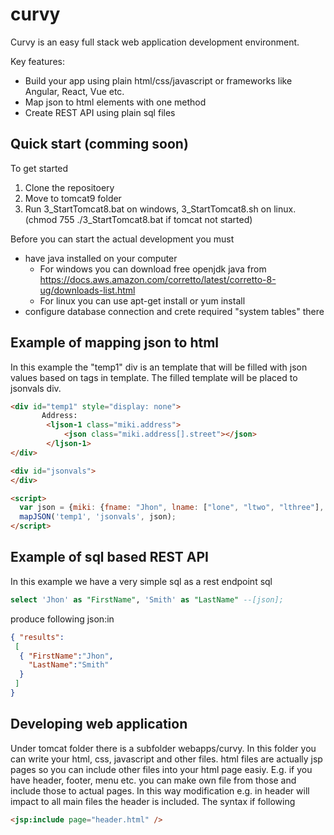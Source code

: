 # curvy
Curvy is an easy full stack web application development environment. 
  
Key features:
  
* Build your app using plain html/css/javascript or frameworks like Angular, React, Vue etc.
* Map json to html elements with one method
* Create REST API using plain sql files
    
## Quick start (comming soon)
To get started
1. Clone the repositoery
2. Move to tomcat9 folder
3. Run 3_StartTomcat8.bat on windows, 3_StartTomcat8.sh on linux. (chmod 755 ./3_StartTomcat8.bat if tomcat not started)

Before you can start the actual development you must
* have java installed on your computer
  * For windows you can download free openjdk java from https://docs.aws.amazon.com/corretto/latest/corretto-8-ug/downloads-list.html
  * For linux you can use apt-get install <openjdk java version you want> or yum install <openjdk version you want>
* configure database connection and crete required "system tables" there
  
  
## Example of mapping json to html
In this example the "temp1" div is an template that will be filled with json values based on tags in template. The filled template will be placed to jsonvals div.

```html
<div id="temp1" style="display: none">
       Address: 
        <ljson-1 class="miki.address">
            <json class="miki.address[].street"></json>
        </ljson-1>
</div>

<div id="jsonvals">
</div>

<script>
  var json = {miki: {fname: "Jhon", lname: ["lone", "ltwo", "lthree"], address : [{street : "Codingstreet 3"}]}}
  mapJSON('temp1', 'jsonvals', json);
</script>  

```
  
## Example of sql based REST API
In this example we have a very simple sql as a rest endpoint sql

```sql
select 'Jhon' as "FirstName", 'Smith' as "LastName" --[json];

```
  
produce following json:in 
```json
{ "results": 
 [
  { "FirstName":"Jhon",
    "LastName":"Smith"
  }
 ]
}

```

## Developing web application
Under tomcat folder there is a subfolder webapps/curvy. In this folder you can write your html, css, javascript and other files. 
html files are actually jsp pages so you can include other files into your html page easiy. E.g. if you have header, footer, menu etc. you can make own file from those and include those to actual pages. In this way modification e.g. in header will impact to all main files the header is included. The syntax if following

```html
<jsp:include page="header.html" />
```


